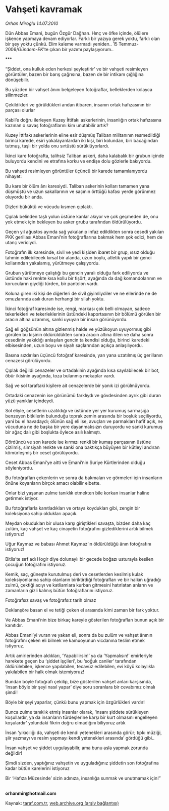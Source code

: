 # Vahşeti kavramak

*Orhan Miroğlu 14.07.2010*

<div class="yazi"><p>Dün Abbas Emani, bugün Özgür Dağhan. Hınç ve öfke içinde, ölülere işkence yapmaya devam ediyorlar. Farklı bir yazıya gerek yoktu, farklı olan bir şey yoktu çünkü. Elim kaleme varmadı yeniden.. 15 Temmuz-2006/<i>Gündem-EK</i>’te çıkan bir yazımı paylaşıyorum.. </p>
<p>***</p>
<p>“Şiddet, ona kulluk eden herkesi şeyleştirir’ ve bir vahşeti resimleyen görüntüler, bazen bir barış çağrısına, bazen de bir intikam çığlığına dönüşebilir. </p>
<p>Bu yüzden bir vahşet ânını belgeleyen fotoğraflar, belleklerden kolayca silinmezler.</p>
<p>Çekildikleri ve görüldükleri andan itibaren, insanın ortak hafızasının bir parçası olurlar</p>
<p>Kabil’e doğru ilerleyen Kuzey İttifakı askerlerinin, insanlığın ortak hafızasına kazınan o savaş fotoğraflarını kim unutabilir artık?</p>
<p>Kuzey İttifakı askerlerinin eline esir düşmüş Taliban militanının resmedildiği birinci karede, esiri yakalayanlardan iki kişi, biri kolundan, biri bacağından tutmuş, taşlı bir yolda onu sırtüstü sürüklüyorlardı.</p>
<p>İkinci kare fotoğrafta, talihsiz Taliban askeri, daha kalabalık bir grubun içinde buluyordu kendini ve etrafına korku ve endişe dolu gözlerle bakıyordu.</p>
<p>Bu vahşeti resimleyen görüntüler üçüncü bir karede tamamlanıyordu nihayet:</p>
<p>Bu kare bir ölüm ânı karesiydi. Taliban askerinin kolları tamamen yana düşmüştü ve uzun sakallarının ve saçının örttüğü kafası yerde görünmez oluyordu bir anda. </p>
<p>Dizleri büküktü ve vücudu kısmen çıplaktı. </p>
<p>Çıplak belinden taşlı yolun üstüne kanlar akıyor ve çok geçmeden de, onu yok etmek için bekleyen bu asker grubu tarafından öldürülüyordu.</p>
<p>Geçen yıl ağustos ayında sağ yakalanıp infaz edildikten sonra cesedi yakılan PKK gerillası Abbas Emani’nin fotoğraflarına bakmak hem şok edici, hem de utanç vericiydi. </p>
<p>Fotoğrafın ilk karesinde, sivil ve yedi kişiden ibaret bir grup, ıssız olduğu tahmin edilebilecek kırsal bir alanda, uzun boylu, atletik yapılı bir genci kollarından yakalamış, yürütmeye çalışıyordu. </p>
<p>Grubun yürütmeye çalıştığı bu gencin yaralı olduğu fark ediliyordu ve üstünde haki renkte kısa kollu bir tişört, ayağında da dağ komandolarının ve korucuların giydiği türden, bir pantolon vardı. </p>
<p>Koluna giren iki kişi de diğerleri de sivil giyimliydiler ve ne ellerinde ne de omuzlarında asılı duran herhangi bir silah yoktu. </p>
<p>İkinci fotoğraf karesinde ise, rengi, markası çok belli olmayan, sadece tekerlekleri ve tekerleklerinin üstündeki kaportasının bir bölümü görülen bir aracın altına uzanmış, sanki uyuyan bir insan görünüyordu. </p>
<p>Sağ eli göğsünün altına gizlenmiş halde ve yüzükoyun uyuyormuş gibi görülen bu kişinin öldürüldükten sonra aracın altına itilen ve daha sonra cesedinin yakıldığı anlaşılan gencin ta kendisi olduğu, birinci karedeki elbisesinden, uzun boyu ve siyah saçlarından açıkça anlaşılıyordu. </p>
<p>Basına sızdırılan üçüncü fotoğraf karesinde, yan yana uzatılmış üç gerillanın cenazesi görülüyordu. </p>
<p>Çıplak değildi cenazeler ve ortadakinin ayağında kısa sayılabilecek bir bot, öbür ikisinin ayağında, toza bulanmış mekaplar vardı. </p>
<p>Sağ ve sol taraftaki kişilere ait cenazelerde bir yanık izi görülmüyordu. </p>
<p>Ortadaki cenazenin ise görünümü farklıydı ve gövdesinden ayrık gibi duran yüzü yanıklar içindeydi. </p>
<p>Sol eliyle, cesetlerin uzatıldığı ve üstünde yer yer kurumuş sarmaşığa benzeyen bitkilerin bulunduğu toprak zemin arasında bir boşluk seçiliyordu, yani bu el havadaydı; ölünün sağ eli ise, avuçları ve parmakları hafif açık, ne vücuduna ne de başka bir yere dayanmaksızın duruyordu ve sanki kurumuş bir ağaç dalı gibi boşlukta öylece asılı kalmıştı. </p>
<p>Dördüncü ve son karede ise kırmızı renkli bir kumaş parçasının üstüne çizilmiş, simsiyah renkte ve sanki ona baktıkça büyüyen bir kütleyi andıran kömürleşmiş bir ceset görülüyordu. </p>
<p>Ceset Abbas Emani’ye aitti ve Emani’nin Suriye Kürtlerinden olduğu söyleniyordu. </p>
<p>Bu fotoğrafları çekenlerin ve sonra da bakmaları ve görmeleri için insanların önüne koyanların birçok amacı olabilir elbette.</p>
<p>Onlar bizi yaşanan zulme tanıklık etmekten bile korkan insanlar haline getirmek istiyor.</p>
<p>Bu fotoğraflarla kanıtladıkları ve ortaya koydukları gibi, zengin bir koleksiyona sahip oldukları apaçık.</p>
<p>Meydan okudukları bir ulusa karşı giriştikleri savaşta, bizden daha kaç zulüm, kaç vahşet ve kaç cinayetin fotoğrafını gizlediklerini artık bilmek istiyoruz!</p>
<p>Uğur Kaymaz ve babası Ahmet Kaymaz’ın öldürüldüğü ânın fotoğrafını istiyoruz!</p>
<p>Bitlis’te sırf adı Hogir diye dolunaylı bir gecede boğazı usturayla kesilen çocuğun fotoğrafını istiyoruz.</p>
<p>Kemik, saç, güneşte kurutulmuş deri ve cesetlerden kesilmiş kulak koleksiyonlarına sahip olanların biriktirdiği fotoğrafları ve bir halkın uğradığı zulmü, çektiği acıyı ve katliamlara kurban gitmesini hatırlatan anların ve zamanların gizli kalmış bütün fotoğraflarını istiyoruz.</p>
<p>Fotoğrafsız savaş ve fotoğrafsız tarih olmaz</p>
<p>Deklanşöre basan el ve tetiği çeken el arasında kimi zaman bir fark yoktur. </p>
<p>Ve Abbas Emani’nin bize birkaç kareyle gösterilen fotoğrafları bunun açık bir kanıtıdır.</p>
<p>Abbas Emani’yi vuran ve yakan eli, sonra da bu zulüm ve vahşet ânının fotoğrafını çeken eli bilmek ve kamuoyunun vicdanına teslim etmek istiyoruz.</p>
<p>Artık amirlerinden aldıkları, ‘Yapabilirsin!’ ya da ‘Yapmalısın!’ emirleriyle harekete geçen bu ‘şiddet işçileri’, bu ‘soğuk caniler’ tarafından öldürülebilen, işkence yapılabilen, tecavüz edilebilen, evi köyü kolaylıkla yakılabilen bir halk olmak istemiyoruz!</p>
<p>Bundan böyle fotoğrafı çekilip, bize gösterilen vahşet anları karşısında, ‘insan böyle bir şeyi nasıl yapar’ diye soru soranlara bir cevabımız olmalı şimdi!</p>
<p>Böyle bir şeyi yaparlar, çünkü bunu yapmak için özgürlükleri vardır!</p>
<p>Bunca zulme tanıklık etmiş insanlar olarak, ‘insanı şiddete sürükleyen koşullardır, ya da insanların türdeşlerine karşı bir kurt olmasını engelleyen koşulardır’ yolundaki fikrin doğru olmadığını biliyoruz artık</p>
<p>İnsan ‘yıkıcılığı da, vahşeti de kendi yetenekleri arasında görür; tıpkı müziği, şiir yazmayı ve resim yapmayı kendi yetenekleri arasında’ gördüğü gibi..</p>
<p>İnsan vahşet ve şiddet uygulayabilir, ama bunu asla yapmak zorunda değildir!</p>
<p>Şimdi sizden, yaptığınız vahşetin ve uyguladığınız şiddetin son fotoğrafına kadar bütün karelerini istiyoruz</p>
<p>Bir ‘Hafıza Müzesinde’ sizin adınıza, insanlığa sunmak ve unutmamak için!” </p>
<p><b><br/>orhanmir@hotmail.com</b></p></div>

Kaynak: [taraf.com.tr](http://www.taraf.com.tr:80/orhan-miroglu/makale-vahseti-kavramak.htm), [web.archive.org (arşiv bağlantısı)](http://web.archive.org/web/20100716203904/http://www.taraf.com.tr:80/orhan-miroglu/makale-vahseti-kavramak.htm)
